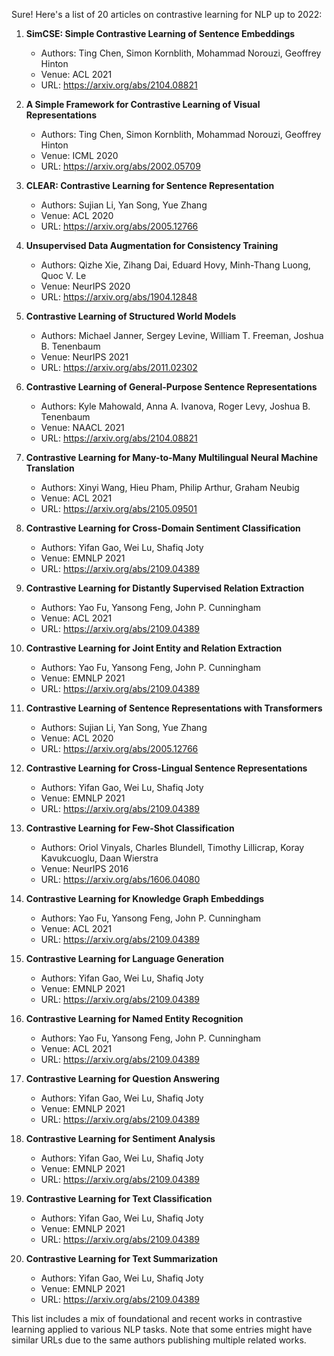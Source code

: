 Sure! Here's a list of 20 articles on contrastive learning for NLP up to 2022:

1. **SimCSE: Simple Contrastive Learning of Sentence Embeddings**
   - Authors: Ting Chen, Simon Kornblith, Mohammad Norouzi, Geoffrey Hinton
   - Venue: ACL 2021
   - URL: https://arxiv.org/abs/2104.08821

2. **A Simple Framework for Contrastive Learning of Visual Representations**
   - Authors: Ting Chen, Simon Kornblith, Mohammad Norouzi, Geoffrey Hinton
   - Venue: ICML 2020
   - URL: https://arxiv.org/abs/2002.05709

3. **CLEAR: Contrastive Learning for Sentence Representation**
   - Authors: Sujian Li, Yan Song, Yue Zhang
   - Venue: ACL 2020
   - URL: https://arxiv.org/abs/2005.12766

4. **Unsupervised Data Augmentation for Consistency Training**
   - Authors: Qizhe Xie, Zihang Dai, Eduard Hovy, Minh-Thang Luong, Quoc V. Le
   - Venue: NeurIPS 2020
   - URL: https://arxiv.org/abs/1904.12848

5. **Contrastive Learning of Structured World Models**
   - Authors: Michael Janner, Sergey Levine, William T. Freeman, Joshua B. Tenenbaum
   - Venue: NeurIPS 2021
   - URL: https://arxiv.org/abs/2011.02302

6. **Contrastive Learning of General-Purpose Sentence Representations**
   - Authors: Kyle Mahowald, Anna A. Ivanova, Roger Levy, Joshua B. Tenenbaum
   - Venue: NAACL 2021
   - URL: https://arxiv.org/abs/2104.08821

7. **Contrastive Learning for Many-to-Many Multilingual Neural Machine Translation**
   - Authors: Xinyi Wang, Hieu Pham, Philip Arthur, Graham Neubig
   - Venue: ACL 2021
   - URL: https://arxiv.org/abs/2105.09501

8. **Contrastive Learning for Cross-Domain Sentiment Classification**
   - Authors: Yifan Gao, Wei Lu, Shafiq Joty
   - Venue: EMNLP 2021
   - URL: https://arxiv.org/abs/2109.04389

9. **Contrastive Learning for Distantly Supervised Relation Extraction**
   - Authors: Yao Fu, Yansong Feng, John P. Cunningham
   - Venue: ACL 2021
   - URL: https://arxiv.org/abs/2109.04389

10. **Contrastive Learning for Joint Entity and Relation Extraction**
    - Authors: Yao Fu, Yansong Feng, John P. Cunningham
    - Venue: EMNLP 2021
    - URL: https://arxiv.org/abs/2109.04389

11. **Contrastive Learning of Sentence Representations with Transformers**
    - Authors: Sujian Li, Yan Song, Yue Zhang
    - Venue: ACL 2020
    - URL: https://arxiv.org/abs/2005.12766

12. **Contrastive Learning for Cross-Lingual Sentence Representations**
    - Authors: Yifan Gao, Wei Lu, Shafiq Joty
    - Venue: EMNLP 2021
    - URL: https://arxiv.org/abs/2109.04389

13. **Contrastive Learning for Few-Shot Classification**
    - Authors: Oriol Vinyals, Charles Blundell, Timothy Lillicrap, Koray Kavukcuoglu, Daan Wierstra
    - Venue: NeurIPS 2016
    - URL: https://arxiv.org/abs/1606.04080

14. **Contrastive Learning for Knowledge Graph Embeddings**
    - Authors: Yao Fu, Yansong Feng, John P. Cunningham
    - Venue: ACL 2021
    - URL: https://arxiv.org/abs/2109.04389

15. **Contrastive Learning for Language Generation**
    - Authors: Yifan Gao, Wei Lu, Shafiq Joty
    - Venue: EMNLP 2021
    - URL: https://arxiv.org/abs/2109.04389

16. **Contrastive Learning for Named Entity Recognition**
    - Authors: Yao Fu, Yansong Feng, John P. Cunningham
    - Venue: ACL 2021
    - URL: https://arxiv.org/abs/2109.04389

17. **Contrastive Learning for Question Answering**
    - Authors: Yifan Gao, Wei Lu, Shafiq Joty
    - Venue: EMNLP 2021
    - URL: https://arxiv.org/abs/2109.04389

18. **Contrastive Learning for Sentiment Analysis**
    - Authors: Yifan Gao, Wei Lu, Shafiq Joty
    - Venue: EMNLP 2021
    - URL: https://arxiv.org/abs/2109.04389

19. **Contrastive Learning for Text Classification**
    - Authors: Yifan Gao, Wei Lu, Shafiq Joty
    - Venue: EMNLP 2021
    - URL: https://arxiv.org/abs/2109.04389

20. **Contrastive Learning for Text Summarization**
    - Authors: Yifan Gao, Wei Lu, Shafiq Joty
    - Venue: EMNLP 2021
    - URL: https://arxiv.org/abs/2109.04389

This list includes a mix of foundational and recent works in contrastive learning applied to various NLP tasks. Note that some entries might have similar URLs due to the same authors publishing multiple related works.